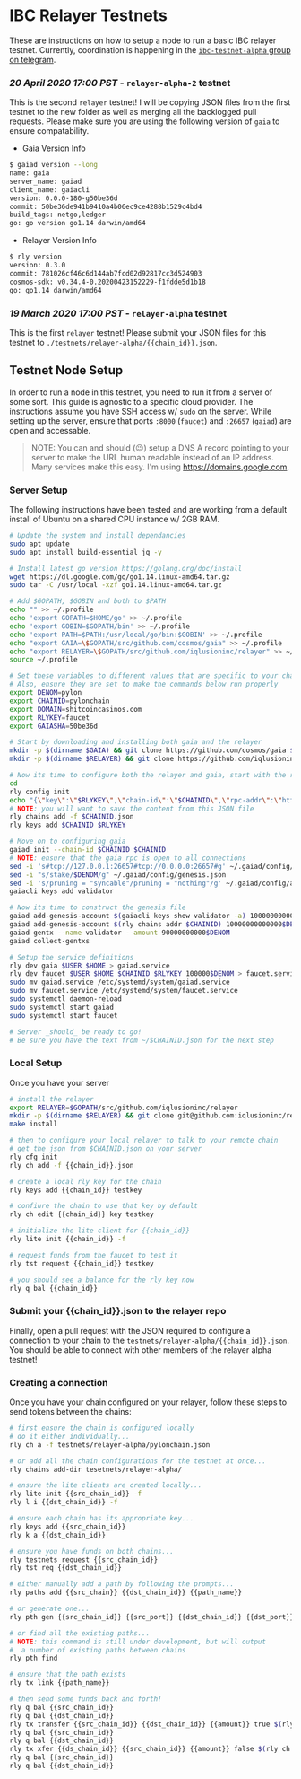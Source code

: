 # IBC Relayer Testnets

These are instructions on how to setup a node to run a basic IBC relayer testnet. Currently, coordination is happening in the [`ibc-testnet-alpha` group on telegram](https://t.me/joinchat/IYdbxRRFYIkj9FR99X3-BA).

### *20 April 2020 17:00 PST* - `relayer-alpha-2` testnet

This is the second `relayer` testnet! I will be copying JSON files from the first testnet to the new folder as well as merging all the backlogged pull requests. Please make sure you are using the following version of `gaia` to ensure compatability.

- Gaia Version Info

```bash
$ gaiad version --long
name: gaia
server_name: gaiad
client_name: gaiacli
version: 0.0.0-180-g50be36d
commit: 50be36de941b9410a4b06ec9ce4288b1529c4bd4
build_tags: netgo,ledger
go: go version go1.14 darwin/amd64
```

- Relayer Version Info

```bash
$ rly version
version: 0.3.0
commit: 781026cf46c6d144ab7fcd02d92817cc3d524903
cosmos-sdk: v0.34.4-0.20200423152229-f1fdde5d1b18
go: go1.14 darwin/amd64
```

### *19 March 2020 17:00 PST* - `relayer-alpha` testnet

This is the first `relayer` testnet! Please submit your JSON files for this testnet to `./testnets/relayer-alpha/{{chain_id}}.json`.

## Testnet Node Setup
In order to run a node in this testnet, you need to run it from a server of some sort. This guide is agnostic to a specific cloud provider. The instructions assume you have SSH access w/ `sudo` on the server. While setting up the server, ensure that ports `:8000` (`faucet`) and `:26657` (`gaiad`) are open and accessable.

> NOTE: You can and should (:wink:) setup a DNS A record pointing to your server to make the URL human readable instead of an IP address. Many services make this easy. I'm using https://domains.google.com.

### Server Setup

The following instructions have been tested and are working from a default install of Ubuntu on a shared CPU instance w/ 2GB RAM.

```bash
# Update the system and install dependancies
sudo apt update
sudo apt install build-essential jq -y

# Install latest go version https://golang.org/doc/install
wget https://dl.google.com/go/go1.14.linux-amd64.tar.gz
sudo tar -C /usr/local -xzf go1.14.linux-amd64.tar.gz

# Add $GOPATH, $GOBIN and both to $PATH
echo "" >> ~/.profile
echo 'export GOPATH=$HOME/go' >> ~/.profile
echo 'export GOBIN=$GOPATH/bin' >> ~/.profile
echo 'export PATH=$PATH:/usr/local/go/bin:$GOBIN' >> ~/.profile
echo "export GAIA=\$GOPATH/src/github.com/cosmos/gaia" >> ~/.profile
echo "export RELAYER=\$GOPATH/src/github.com/iqlusioninc/relayer" >> ~/.profile
source ~/.profile

# Set these variables to different values that are specific to your chain
# Also, ensure they are set to make the commands below run properly
export DENOM=pylon
export CHAINID=pylonchain
export DOMAIN=shitcoincasinos.com
export RLYKEY=faucet
export GAIASHA=50be36d

# Start by downloading and installing both gaia and the relayer
mkdir -p $(dirname $GAIA) && git clone https://github.com/cosmos/gaia $GAIA && cd $GAIA && git checkout $GAIASHA && make install
mkdir -p $(dirname $RELAYER) && git clone https://github.com/iqlusioninc/relayer $RELAYER && cd $RELAYER && make install

# Now its time to configure both the relayer and gaia, start with the relayer
cd
rly config init
echo "{\"key\":\"$RLYKEY\",\"chain-id\":\"$CHAINID\",\"rpc-addr\":\"http://$DOMAIN:26657\",\"account-prefix\":\"cosmos\",\"gas\":200000,\"gas-prices\":\"0.025$DENOM\",\"default-denom\":\"$DENOM\",\"trusting-period\":\"330h\"}" > $CHAINID.json
# NOTE: you will want to save the content from this JSON file
rly chains add -f $CHAINID.json
rly keys add $CHAINID $RLYKEY

# Move on to configuring gaia
gaiad init --chain-id $CHAINID $CHAINID
# NOTE: ensure that the gaia rpc is open to all connections
sed -i 's#tcp://127.0.0.1:26657#tcp://0.0.0.0:26657#g' ~/.gaiad/config/config.toml
sed -i "s/stake/$DENOM/g" ~/.gaiad/config/genesis.json
sed -i 's/pruning = "syncable"/pruning = "nothing"/g' ~/.gaiad/config/app.toml
gaiacli keys add validator

# Now its time to construct the genesis file
gaiad add-genesis-account $(gaiacli keys show validator -a) 100000000000$DENOM,10000000samoleans
gaiad add-genesis-account $(rly chains addr $CHAINID) 10000000000000$DENOM,10000000samoleans
gaiad gentx --name validator --amount 90000000000$DENOM
gaiad collect-gentxs

# Setup the service definitions
rly dev gaia $USER $HOME > gaiad.service
rly dev faucet $USER $HOME $CHAINID $RLYKEY 100000$DENOM > faucet.service
sudo mv gaiad.service /etc/systemd/system/gaiad.service
sudo mv faucet.service /etc/systemd/system/faucet.service
sudo systemctl daemon-reload
sudo systemctl start gaiad
sudo systemctl start faucet

# Server _should_ be ready to go!
# Be sure you have the text from ~/$CHAINID.json for the next step
```

### Local Setup
Once you have your server 

```bash
# install the relayer
export RELAYER=$GOPATH/src/github.com/iqlusioninc/relayer
mkdir -p $(dirname $RELAYER) && git clone git@github.com:iqlusioninc/relayer $RELAYER && cd $RELAYER
make install

# then to configure your local relayer to talk to your remote chain
# get the json from $CHAINID.json on your server
rly cfg init
rly ch add -f {{chain_id}}.json

# create a local rly key for the chain
rly keys add {{chain_id}} testkey

# confiure the chain to use that key by default
rly ch edit {{chain_id}} key testkey

# initialize the lite client for {{chain_id}}
rly lite init {{chain_id}} -f

# request funds from the faucet to test it
rly tst request {{chain_id}} testkey

# you should see a balance for the rly key now
rly q bal {{chain_id}}
```

### Submit your {{chain_id}}.json to the relayer repo

Finally, open a pull request with the JSON required to configure a connection to your chain to the `testnets/relayer-alpha/{{chain_id}}.json`. You should be able to connect with other members of the relayer alpha testnet!


### Creating a connection

Once you have your chain configured on your relayer, follow these steps to send tokens between the chains:

```bash
# first ensure the chain is configured locally
# do it either individually...
rly ch a -f testnets/relayer-alpha/pylonchain.json

# or add all the chain configurations for the testnet at once...
rly chains add-dir tesetnets/relayer-alpha/

# ensure the lite clients are created locally...
rly lite init {{src_chain_id}} -f 
rly l i {{dst_chain_id}} -f

# ensure each chain has its appropriate key...
rly keys add {{src_chain_id}}
rly k a {{dst_chain_id}}

# ensure you have funds on both chains...
rly testnets request {{src_chain_id}}
rly tst req {{dst_chain_id}}

# either manually add a path by following the prompts...
rly paths add {{src_chain}} {{dst_chain_id}} {{path_name}}

# or generate one...
rly pth gen {{src_chain_id}} {{src_port}} {{dst_chain_id}} {{dst_port}} {{path_name}}

# or find all the existing paths...
# NOTE: this command is still under development, but will output
#  a number of existing paths between chains
rly pth find

# ensure that the path exists
rly tx link {{path_name}}

# then send some funds back and forth!
rly q bal {{src_chain_id}}
rly q bal {{dst_chain_id}}
rly tx transfer {{src_chain_id}} {{dst_chain_id}} {{amount}} true $(rly ch addr {{dst_chain_id}})
rly q bal {{src_chain_id}}
rly q bal {{dst_chain_id}}
rly tx xfer {{ds_chain_id}} {{src_chain_id}} {{amount}} false $(rly ch addr {{src_chain_id}})
rly q bal {{src_chain_id}}
rly q bal {{dst_chain_id}}
```

